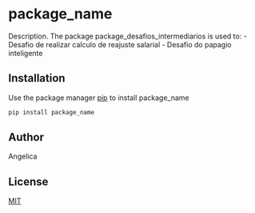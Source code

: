 # package_name

Description. 
The package package_desafios_intermediarios is used to:
	- Desafio de realizar calculo de reajuste salarial
	- Desafio do papagio inteligente


## Installation

Use the package manager [pip](https://pip.pypa.io/en/stable/) to install package_name

```bash
pip install package_name
```

## Author
Angelica

## License
[MIT](https://choosealicense.com/licenses/mit/)